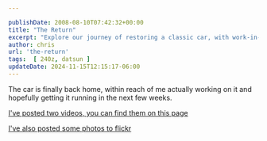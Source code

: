 ```yaml
---

publishDate: 2008-08-10T07:42:32+00:00
title: "The Return"
excerpt: "Explore our journey of restoring a classic car, with work-in-progress updates, photos, and videos."
author: chris
url: 'the-return'
tags:  [ 240z, datsun ] 
updateDate: 2024-11-15T12:15:17-06:00
---
```


The car is finally back home, within reach of me actually working on it and hopefully getting it running in the next few weeks.

[I've posted two videos, you can find them on this page](/project240z-videos-she-s-back)

[I've also posted some photos to flickr](https://www.flickr.com/photos/chammond/sets/72157594465585463/)
